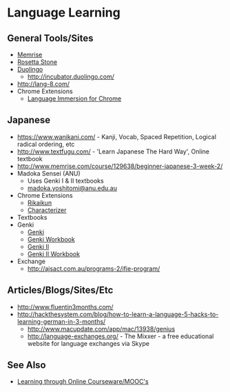 # Language Learning

## General Tools/Sites

* [Memrise](http://www.memrise.com/)
* [Rosetta Stone](http://www.rosettastone.eu/)
* [Duolingo](https://www.duolingo.com/)
  * http://incubator.duolingo.com/
* http://lang-8.com/
* Chrome Extensions
  * [Language Immersion for Chrome](https://chrome.google.com/webstore/detail/language-immersion-for-ch/bedbecnakfcpmkpddjfnfihogkaggkhl) 

## Japanese

* https://www.wanikani.com/ - Kanji, Vocab, Spaced Repetition, Logical radical ordering, etc
* http://www.textfugu.com/ - 'Learn Japanese The Hard Way', Online textbook
* http://www.memrise.com/course/129638/beginner-japanese-3-week-2/
* Madoka Sensei (ANU)
  * Uses Genki I & II textbooks
  * madoka.yoshitomi@anu.edu.au
* Chrome Extensions
  * [Rikaikun](https://chrome.google.com/webstore/detail/rikaikun/jipdnfibhldikgcjhfnomkfpcebammhp?hl=en)
  * [Characterizer](https://chrome.google.com/webstore/detail/characterizer/ogidmabmpgbedcakjoiojmjbnnbkioig?hl=en)
*  Textbooks
  * Genki
    * [Genki](http://smile.amazon.com/GENKI-Integrated-Elementary-Japanese-Edition/dp/4789014401/)
    * [Genki Workbook](http://smile.amazon.com/Genki-Integrated-Elementary-Japanese-Workbook/dp/478901441X/)
    * [Genki II](http://smile.amazon.com/Genki-Integrated-Elementary-Japanese-Edition/dp/4789014436/)
    * [Genki II Workbook](http://smile.amazon.com/Genki-Integrated-Elementary-Japanese-Workbook/dp/4789014444/)
* Exchange
  * http://ajsact.com.au/programs-2/ifie-program/

## Articles/Blogs/Sites/Etc

* http://www.fluentin3months.com/
* http://hackthesystem.com/blog/how-to-learn-a-language-5-hacks-to-learning-german-in-3-months/
  * http://www.macupdate.com/app/mac/13938/genius
  * http://language-exchanges.org/ - The Mixxer - a free educational website for language exchanges via Skype

## See Also

* [Learning through Online Courseware/MOOC's](learning-online-courseware.md)
